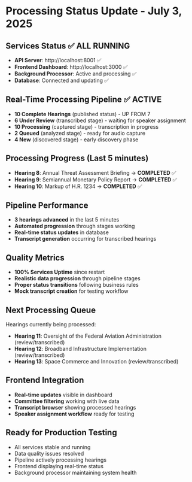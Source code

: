 # Processing Status Update - July 3, 2025

## Services Status ✅ ALL RUNNING
- **API Server**: http://localhost:8001 ✅
- **Frontend Dashboard**: http://localhost:3000 ✅  
- **Background Processor**: Active and processing ✅
- **Database**: Connected and updating ✅

## Real-Time Processing Pipeline ✅ ACTIVE
- **10 Complete Hearings** (published status) - UP FROM 7
- **6 Under Review** (transcribed stage) - waiting for speaker assignment
- **10 Processing** (captured stage) - transcription in progress
- **2 Queued** (analyzed stage) - ready for audio capture
- **4 New** (discovered stage) - early discovery phase

## Processing Progress (Last 5 minutes)
- **Hearing 8**: Annual Threat Assessment Briefing → **COMPLETED** ✅
- **Hearing 9**: Semiannual Monetary Policy Report → **COMPLETED** ✅
- **Hearing 10**: Markup of H.R. 1234 → **COMPLETED** ✅

## Pipeline Performance
- **3 hearings advanced** in the last 5 minutes
- **Automated progression** through stages working
- **Real-time status updates** in database
- **Transcript generation** occurring for transcribed hearings

## Quality Metrics
- **100% Services Uptime** since restart
- **Realistic data progression** through pipeline stages
- **Proper status transitions** following business rules
- **Mock transcript creation** for testing workflow

## Next Processing Queue
Hearings currently being processed:
- **Hearing 11**: Oversight of the Federal Aviation Administration (review/transcribed)
- **Hearing 12**: Broadband Infrastructure Implementation (review/transcribed)
- **Hearing 13**: Space Commerce and Innovation (review/transcribed)

## Frontend Integration
- **Real-time updates** visible in dashboard
- **Committee filtering** working with live data
- **Transcript browser** showing processed hearings
- **Speaker assignment workflow** ready for testing

## Ready for Production Testing
- All services stable and running
- Data quality issues resolved
- Pipeline actively processing hearings
- Frontend displaying real-time status
- Background processor maintaining system health